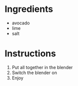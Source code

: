 # Ingredients
- avocado
- lime
- salt
# Instructions
1. Put all together in the blender
1. Switch the blender on
1. Enjoy
